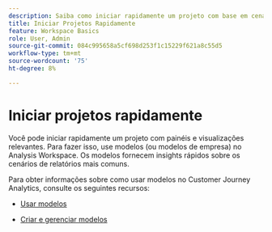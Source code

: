 ```yaml
---
description: Saiba como iniciar rapidamente um projeto com base em cenários de relatórios comuns usando modelos no Analysis Workspace.
title: Iniciar Projetos Rapidamente
feature: Workspace Basics
role: User, Admin
source-git-commit: 084c995658a5cf698d253f1c15229f621a8c55d5
workflow-type: tm+mt
source-wordcount: '75'
ht-degree: 8%

---
```


# Iniciar projetos rapidamente

Você pode iniciar rapidamente um projeto com painéis e visualizações relevantes. Para fazer isso, use modelos (ou modelos de empresa) no Analysis Workspace. Os modelos fornecem insights rápidos sobre os cenários de relatórios mais comuns.

Para obter informações sobre como usar modelos no Customer Journey Analytics, consulte os seguintes recursos:

* [Usar modelos](/help/analysis-workspace/templates/use-templates.md)

* [Criar e gerenciar modelos](/help/analysis-workspace/templates/create-templates.md)

